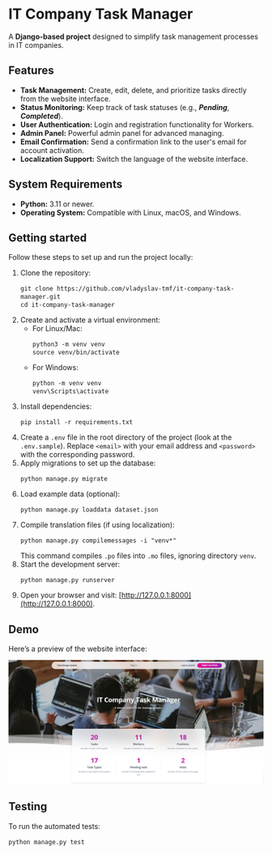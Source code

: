 # IT Company Task Manager

A **Django-based project** designed to simplify task management processes in IT companies.

## Features

* **Task Management:** Create, edit, delete, and prioritize tasks directly from the website interface.
* **Status Monitoring:** Keep track of task statuses (e.g., **_Pending_**, **_Completed_**).
* **User Authentication:** Login and registration functionality for Workers.
* **Admin Panel:** Powerful admin panel for advanced managing.
* **Email Confirmation:** Send a confirmation link to the user's email for account activation.
* **Localization Support:** Switch the language of the website interface.

## System Requirements

* **Python:** 3.11 or newer.
* **Operating System:** Compatible with Linux, macOS, and Windows.

## Getting started

Follow these steps to set up and run the project locally:

1. Clone the repository:
    ```shell
    git clone https://github.com/vladyslav-tmf/it-company-task-manager.git
    cd it-company-task-manager
    ```
2. Create and activate a virtual environment:
    - For Linux/Mac:
      ```shell
      python3 -m venv venv
      source venv/bin/activate
      ```
    - For Windows:
      ```shell
      python -m venv venv
      venv\Scripts\activate
      ```
3. Install dependencies:
    ```shell
    pip install -r requirements.txt
    ```
4. Create a `.env` file in the root directory of the project (look at the `.env.sample`).
Replace `<email>` with your email address and `<password>` with the corresponding password.
5. Apply migrations to set up the database:
    ```shell
    python manage.py migrate
    ```
6. Load example data (optional):
    ```shell
    python manage.py loaddata dataset.json
    ```
7. Compile translation files (if using localization):
    ```shell
    python manage.py compilemessages -i "venv*"
    ```
    This command compiles `.po` files into `.mo` files, ignoring directory `venv`.
8. Start the development server:
    ```shell
    python manage.py runserver
    ```
9. Open your browser and visit: [http://127.0.0.1:8000](http://127.0.0.1:8000).

## Demo

Here’s a preview of the website interface:

![Website Interface](demo.png)

## Testing

To run the automated tests:
```shell
python manage.py test
```
